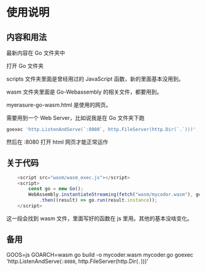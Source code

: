 # 使用说明

## 内容和用法

最新内容在 Go 文件夹中

打开 Go 文件夹

scripts 文件夹里面是曾经用过的 JavaScript 函数，新的里面基本没用到。

wasm 文件夹里面是 Go-Webassembly 的相关文件，都要用到。

myerasure-go-wasm.html 是使用的网页。

需要用到一个 Web Server，比如说我是在 Go 文件夹下跑

```bash
goexec 'http.ListenAndServe(`:8080`, http.FileServer(http.Dir(`.`)))'
```

然后在 :8080 打开 html 网页才能正常运作

## 关于代码

```javascript
    <script src="wasm/wasm_exec.js"></script>
    <script>
        const go = new Go();
        WebAssembly.instantiateStreaming(fetch("wasm/mycoder.wasm"), go.importObject)
            .then((result) => go.run(result.instance));
    </script>
```

这一段会找到 wasm 文件，里面写好的函数在 js 里用。其他的基本没啥变化。

## 备用

GOOS=js GOARCH=wasm go build -o mycoder.wasm mycoder.go
goexec 'http.ListenAndServe(`:8080`, http.FileServer(http.Dir(`.`)))'